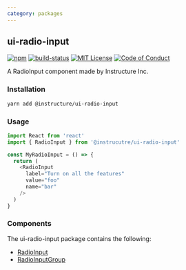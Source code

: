```yaml
---
category: packages
---
```


## ui-radio-input

[![npm][npm]][npm-url]
[![build-status][build-status]][build-status-url]
[![MIT License][license-badge]][LICENSE]
[![Code of Conduct][coc-badge]][coc]

A RadioInput component made by Instructure Inc.

### Installation

```sh
yarn add @instructure/ui-radio-input
```

### Usage
```js
import React from 'react'
import { RadioInput } from '@instrucutre/ui-radio-input'

const MyRadioInput = () => {
  return (
    <RadioInput
      label="Turn on all the features"
      value="foo"
      name="bar"
    />
  )
}
```
### Components
The ui-radio-input package contains the following:
- [RadioInput](#RadioInput)
- [RadioInputGroup](#RadioInputGroup)


[npm]: https://img.shields.io/npm/v/@instructure/ui-radio-input.svg
[npm-url]: https://npmjs.com/package/@instructure/ui-radio-input

[build-status]: https://travis-ci.org/instructure/instructure-ui.svg?branch=master
[build-status-url]: https://travis-ci.org/instructure/instructure-ui "Travis CI"

[license-badge]: https://img.shields.io/npm/l/instructure-ui.svg?style=flat-square
[license]: https://github.com/instructure/instructure-ui/blob/master/LICENSE

[coc-badge]: https://img.shields.io/badge/code%20of-conduct-ff69b4.svg?style=flat-square
[coc]: https://github.com/instructure/instructure-ui/blob/master/CODE_OF_CONDUCT.md
